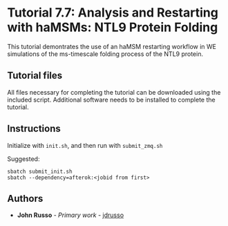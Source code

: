 # Tutorial 7.7: Analysis and Restarting with haMSMs: NTL9 Protein Folding
This tutorial demontrates the use of an haMSM restarting workflow in WE simulations of the ms-timescale folding process of the NTL9 protein.

## Tutorial files

All files necessary for completing the tutorial can be downloaded using the included script.
Additional software needs to be installed to complete the tutorial.


## Instructions
Initialize with `init.sh`, and then run with `submit_zmq.sh`


Suggested:
```
sbatch submit_init.sh
sbatch --dependency=afterok:<jobid from first>
```

## Authors

* **John Russo** - *Primary work* - [jdrusso](https://github.com/jdrusso)
